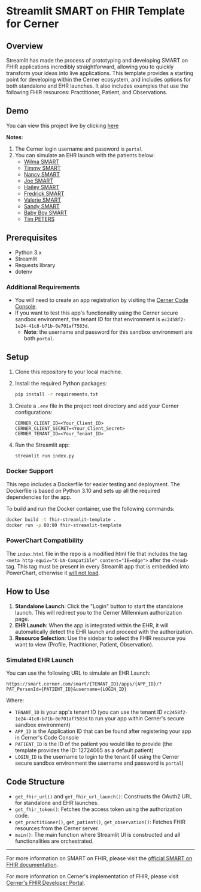 # Streamlit SMART on FHIR Template for Cerner

## Overview

Streamlit has made the process of prototyping and developing SMART on FHIR applications incredibly straightforward, allowing you to quickly transform your ideas into live applications. This template provides a starting point for developing within the Cerner ecosystem, and includes options for both standalone and EHR launches. It also includes examples that use the following FHIR resources: Practitioner, Patient, and Observations.

## Demo
You can view this project live by clicking [here](https://fhir-app-template.streamlit.app)

**Notes**:
1. The Cerner login username and password is `portal`
2. You can simulate an EHR launch with the patients below:
   - [Wilma SMART](https://smart.cerner.com/smart/ec2458f2-1e24-41c8-b71b-0e701af7583d/apps/bc4d6296-312f-458a-95d9-d6e43b751369/?PAT_PersonId=12724065&VIS_EncntrId=97953483&USR_PersonId=12742069&username=portal&need_patient_banner=true)
   - [Timmy SMART](https://smart.cerner.com/smart/ec2458f2-1e24-41c8-b71b-0e701af7583d/apps/bc4d6296-312f-458a-95d9-d6e43b751369/?PAT_PersonId=12724069&VIS_EncntrId=97953492&USR_PersonId=12742069&username=portal&need_patient_banner=true)
   - [Nancy SMART](https://smart.cerner.com/smart/ec2458f2-1e24-41c8-b71b-0e701af7583d/apps/bc4d6296-312f-458a-95d9-d6e43b751369/?PAT_PersonId=12724066&VIS_EncntrId=97953477&USR_PersonId=12742069&username=portal&need_patient_banner=true)
   - [Joe SMART](https://smart.cerner.com/smart/ec2458f2-1e24-41c8-b71b-0e701af7583d/apps/bc4d6296-312f-458a-95d9-d6e43b751369/?PAT_PersonId=12724067&VIS_EncntrId=97953480&USR_PersonId=12742069&username=portal&need_patient_banner=true)
   - [Hailey SMART](https://smart.cerner.com/smart/ec2458f2-1e24-41c8-b71b-0e701af7583d/apps/bc4d6296-312f-458a-95d9-d6e43b751369/?PAT_PersonId=12724068&VIS_EncntrId=97953495&USR_PersonId=12742069&username=portal&need_patient_banner=true)
   - [Fredrick SMART](https://smart.cerner.com/smart/ec2458f2-1e24-41c8-b71b-0e701af7583d/apps/bc4d6296-312f-458a-95d9-d6e43b751369/?PAT_PersonId=12724070&VIS_EncntrId=97953489&USR_PersonId=12742069&username=portal&need_patient_banner=true)
   - [Valerie SMART](https://smart.cerner.com/smart/ec2458f2-1e24-41c8-b71b-0e701af7583d/apps/bc4d6296-312f-458a-95d9-d6e43b751369/?PAT_PersonId=12724071&VIS_EncntrId=97953486&USR_PersonId=12742069&username=portal&need_patient_banner=true)
   - [Sandy SMART](https://smart.cerner.com/smart/ec2458f2-1e24-41c8-b71b-0e701af7583d/apps/bc4d6296-312f-458a-95d9-d6e43b751369/?PAT_PersonId=12742399&VIS_EncntrId=97953523&USR_PersonId=12742069&username=portal&need_patient_banner=true)
   - [Baby Boy SMART](https://smart.cerner.com/smart/ec2458f2-1e24-41c8-b71b-0e701af7583d/apps/bc4d6296-312f-458a-95d9-d6e43b751369/?PAT_PersonId=12742397&VIS_EncntrId=97953504&USR_PersonId=12742069&username=portal&need_patient_banner=true)
   - [Tim PETERS](https://smart.cerner.com/smart/ec2458f2-1e24-41c8-b71b-0e701af7583d/apps/bc4d6296-312f-458a-95d9-d6e43b751369/?PAT_PersonId=12742400&VIS_EncntrId=97953530&USR_PersonId=12742069&username=portal&need_patient_banner=true)

## Prerequisites

- Python 3.x
- Streamlit
- Requests library
- dotenv

### Additional Requirements

- You will need to create an app registration by visiting the [Cerner Code Console](https://code-console.cerner.com/).
- If you want to test this app's functionality using the Cerner secure sandbox environment, the tenant ID for that environment is `ec2458f2-1e24-41c8-b71b-0e701af7583d`.
    - **Note**: the username and password for this sandbox environment are both `portal`.

## Setup

1. Clone this repository to your local machine.
2. Install the required Python packages:

    ```bash
    pip install -r requirements.txt
    ```

3. Create a `.env` file in the project root directory and add your Cerner configurations:

    ```env
    CERNER_CLIENT_ID=<Your_Client_ID>
    CERNER_CLIENT_SECRET=<Your_Client_Secret>
    CERNER_TENANT_ID=<Your_Tenant_ID>
    ```

4. Run the Streamlit app:

    ```bash
    streamlit run index.py
    ```

### Docker Support

This repo includes a Dockerfile for easier testing and deployment. The Dockerfile is based on Python 3.10 and sets up all the required dependencies for the app.

To build and run the Docker container, use the following commands:

```bash
docker build -t fhir-streamlit-template .
docker run -p 80:80 fhir-streamlit-template
```

### PowerChart Compatibility

The `index.html` file in the repo is a modified html file that includes the tag `<meta http-equiv="X-UA-Compatible" content="IE=edge">` after the `<head>` tag. This tag must be present in every Streamlit app that is embedded into PowerChart, otherwise it [will not load](https://fhir.cerner.com/smart/#x-ua-compatible-tag).

## How to Use

1. **Standalone Launch**: Click the "Login" button to start the standalone launch. This will redirect you to the Cerner Millennium authorization page.
2. **EHR Launch**: When the app is integrated within the EHR, it will automatically detect the EHR launch and proceed with the authorization.
3. **Resource Selection**: Use the sidebar to select the FHIR resource you want to view (Profile, Practitioner, Patient, Observation).

### Simulated EHR Launch

You can use the following URL to simulate an EHR Launch:
```
https://smart.cerner.com/smart/{TENANT_ID}/apps/{APP_ID}/?PAT_PersonId={PATIENT_ID}&username={LOGIN_ID}
```
Where:
- `TENANT_ID` is your app's tenant ID (you can use the tenant ID `ec2458f2-1e24-41c8-b71b-0e701af7583d` to run your app within Cerner's secure sandbox environment)
- `APP_ID` is the Application ID that can be found after registering your app in Cerner's Code Console
- `PATIENT_ID` is the ID of the patient you would like to provide (the template provides the ID: 12724065 as a default patient)
- `LOGIN_ID` is the username to login to the tenant (if using the Cerner secure sandbox environment the username and password is `portal`)

## Code Structure

- `get_fhir_url()` and `get_fhir_url_launch()`: Constructs the OAuth2 URL for standalone and EHR launches.
- `get_fhir_token()`: Fetches the access token using the authorization code.
- `get_practitioner()`, `get_patient()`, `get_observation()`: Fetches FHIR resources from the Cerner server.
- `main()`: The main function where Streamlit UI is constructed and all functionalities are orchestrated.

---

For more information on SMART on FHIR, please visit the [official SMART on FHIR documentation](https://docs.smarthealthit.org/).

For more information on Cerner's implementation of FHIR, please visit [Cerner's FHIR Developer Portal](https://fhir.cerner.com/).
